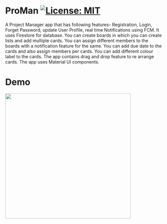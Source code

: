 # ProMan [![License: MIT](https://img.shields.io/badge/License-MIT-yellow.svg)](https://opensource.org/licenses/MIT)
A Project Manager app that has following features- Registration, Login, Forget Password, update User Profile, real time Notifications using FCM. It uses Firestore for database. You can create boards in which you can create lists and add multiple cards. You can assign different members to the boards with a notification feature for the same. You can add due date to the cards and also assign members per cards. You can add different colour label to the cards.  The app contains drag and drop feature to re arrange cards. The app uses Material UI components.

# Demo

 <img src="app/demo/proman-demo.gif" height="400"/>
